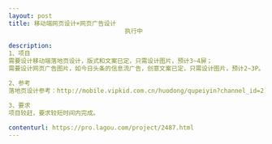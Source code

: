 ```yaml
---                
layout: post       
title: 移动端网页设计+网页广告设计
                                执行中
           
description: 
1、项目
需要设计移动端落地页设计，版式和文案已定，只需设计图片，预计3~4屏；
需要设计网页广告图片，如今日头条的信息流广告，创意文案已定，只需设计图片，预计2~3P。

2、参考
落地页设计参考：http://mobile.vipkid.com.cn/huodong/qupeiyin?channel_id=205&amp;channel_keyword=jrttyx3&amp;from=singlemessage&amp;isappinstalled=0

3、要求
项目较赶，要求较短时间内完成。
     
contenturl: https://pro.lagou.com/project/2487.html      
---                 
```


